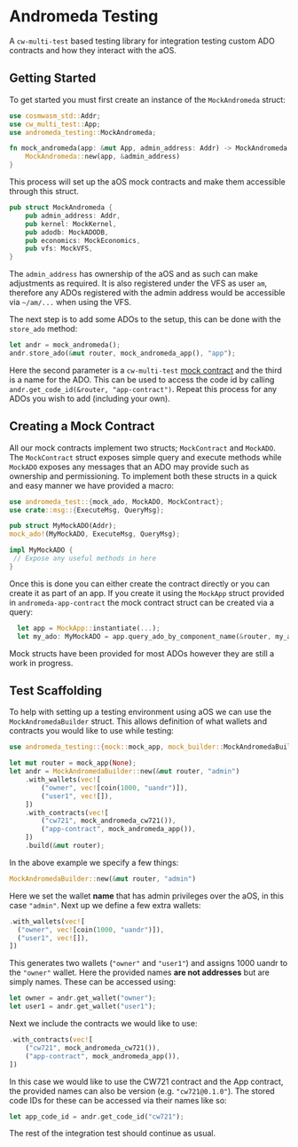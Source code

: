 # Andromeda Testing

A `cw-multi-test` based testing library for integration testing custom ADO contracts and how they interact with the aOS.

## Getting Started

To get started you must first create an instance of the `MockAndromeda` struct:

```rust
use cosmwasm_std::Addr;
use cw_multi_test::App;
use andromeda_testing::MockAndromeda;

fn mock_andromeda(app: &mut App, admin_address: Addr) -> MockAndromeda {
    MockAndromeda::new(app, &admin_address)
}
```

This process will set up the aOS mock contracts and make them accessible through this struct.

```rust
pub struct MockAndromeda {
    pub admin_address: Addr,
    pub kernel: MockKernel,
    pub adodb: MockADODB,
    pub economics: MockEconomics,
    pub vfs: MockVFS,
}
```

The `admin_address` has ownership of the aOS and as such can make adjustments as required. It is also registered under the VFS as user `am`, therefore any ADOs registered with the admin address would be accessible via `~/am/...` when using the VFS.

The next step is to add some ADOs to the setup, this can be done with the `store_ado` method:

```rust
let andr = mock_andromeda();
andr.store_ado(&mut router, mock_andromeda_app(), "app");
```

Here the second parameter is a `cw-multi-test` [mock contract](https://docs.rs/cw-multi-test/latest/cw_multi_test/trait.Contract.html) and the third is a name for the ADO. This can be used to access the code id by calling `andr.get_code_id(&router, "app-contract")`. Repeat this process for any ADOs you wish to add (including your own).

## Creating a Mock Contract

All our mock contracts implement two structs; `MockContract` and `MockADO`. The `MockContract` struct exposes simple query and execute methods while `MockADO` exposes any messages that an ADO may provide such as ownership and permissioning. To implement both these structs in a quick and easy manner we have provided a macro:

```rust
use andromeda_test::{mock_ado, MockADO, MockContract};
use crate::msg::{ExecuteMsg, QueryMsg};

pub struct MyMockADO(Addr);
mock_ado!(MyMockADO, ExecuteMsg, QueryMsg);

impl MyMockADO {
 // Expose any useful methods in here
}
```

Once this is done you can either create the contract directly or you can create it as part of an app. If you create it using the `MockApp` struct provided in `andromeda-app-contract` the mock contract struct can be created via a query:

```rust
  let app = MockApp::instantiate(...);
  let my_ado: MyMockADO = app.query_ado_by_component_name(&router, my_ado_name);
```

Mock structs have been provided for most ADOs however they are still a work in progress.

## Test Scaffolding

To help with setting up a testing environment using aOS we can use the `MockAndromedaBuilder` struct. This allows definition of what wallets and contracts you would like to use while testing:

```rust
use andromeda_testing::{mock::mock_app, mock_builder::MockAndromedaBuilder};

let mut router = mock_app(None);
let andr = MockAndromedaBuilder::new(&mut router, "admin")
    .with_wallets(vec![
        ("owner", vec![coin(1000, "uandr")]),
        ("user1", vec![]),
    ])
    .with_contracts(vec![
        ("cw721", mock_andromeda_cw721()),
        ("app-contract", mock_andromeda_app()),
    ])
    .build(&mut router);
```

In the above example we specify a few things:

```rust
MockAndromedaBuilder::new(&mut router, "admin")
```

Here we set the wallet **name** that has admin privileges over the aOS, in this case `"admin"`. Next up we define a few extra wallets:

```rust
.with_wallets(vec![
  ("owner", vec![coin(1000, "uandr")]),
  ("user1", vec![]),
])
```

This generates two wallets (`"owner"` and `"user1"`) and assigns 1000 uandr to the `"owner"` wallet. Here the provided names **are not addresses** but are simply names. These can be accessed using:

```rust
let owner = andr.get_wallet("owner");
let user1 = andr.get_wallet("user1");
```

Next we include the contracts we would like to use:

```rust
.with_contracts(vec![
    ("cw721", mock_andromeda_cw721()),
    ("app-contract", mock_andromeda_app()),
])
```

In this case we would like to use the CW721 contract and the App contract, the provided names can also be version (e.g. `"cw721@0.1.0"`). The stored code IDs for these can be accessed via their names like so:

```rust
let app_code_id = andr.get_code_id("cw721");
```

The rest of the integration test should continue as usual.

